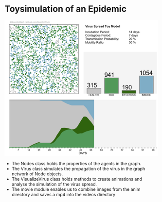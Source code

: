 Toysimulation of an Epidemic
============================

<div align="center">
<img src="example.png"></img>
</div>

+ The Nodes class holds the properties of the agents in the graph.
+ The Virus class simulates the propagation of the virus in the graph network
of Node objects.
+ The VisualizeVirus class holds methods to create animations and analyse
the simulation of the virus spread.
+ The movie module enables us to combine images from the anim directory and saves a mp4 into the videos directory

